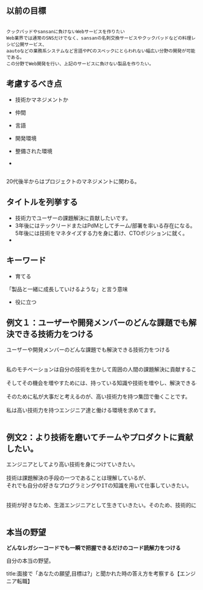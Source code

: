 
## 以前の目標

<pre><code>
クックパッドやsansanに負けないWebサービスを作りたい
Web業界では通常のSNSだけでなく、sansanの名刺交換サービスやクックパッドなどの料理レシピ公開サービス、
aautoなどの業務系システムなど言語やPCのスペックにとらわれない幅広い分野の開発が可能である。
この分野でWeb開発を行い、上記のサービスに負けない製品を作りたい。
</code></pre>



## 考慮するべき点

- 技術かマネジメントか


- 仲間


- 言語


- 開発環境
- 整備された環境
- 



## 

20代後半からはプロジェクトのマネジメントに関わる。


## タイトルを列挙する

- 技術力でユーザーの課題解決に貢献したいです。
- 3年後にはテックリードまたはPdMとしてチーム/部署を率いる存在になる。5年後には技術をマネタイズする力を身に着け、CTOポジションに就く。
- 


## キーワード

- 育てる

「製品と一緒に成長していけるような」と言う意味

- 役に立つ




## 例文１：ユーザーや開発メンバーのどんな課題でも解決できる技術力をつける

<pre>
ユーザーや開発メンバーのどんな課題でも解決できる技術力をつける


私のモチベーションは自分の技術を生かして周囲の人間の課題解決に貢献することにあります。

そしてその機会を増やすためには、持っている知識や技術を増やし、解決できる手段を蓄えておく必要があります。

そのために私が大事だと考えるのが、高い技術力を持つ集団で働くことです。

私は高い技術力を持つエンジニア達と働ける環境を求めてます。

</pre>



## 例文2：より技術を磨いてチームやプロダクトに貢献したい。

<pre>
エンジニアとしてより高い技術を身につけていきたい。

技術は課題解決の手段の一つであることは理解しているが、
それでも自分の好きなプログラミングやITの知識を用いて仕事していきたい。


技術が好きなため、生涯エンジニアとして生きていきたい。そのため、技術的に成長できるような環境に身を置きたい。

</pre>





## 本当の野望

<strong>
どんなレガシーコードでも一瞬で把握できるだけのコード読解力をつける 
</strong>

自分の本当の野望。







title:面接で「あなたの願望,目標は?」と聞かれた時の答え方を考察する【エンジニア転職】




